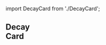 import DecayCard from './DecayCard';

<DecayCard width={200} height={300} image="https://picsum.photos/300/400?grayscale">
  <h2>Decay<br/>Card</h2>
</DecayCard>